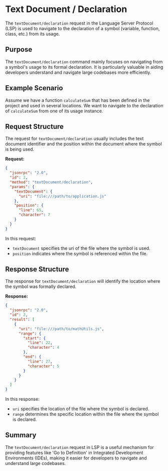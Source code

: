 # Text Document / Declaration

The `textDocument/declaration` request in the Language Server Protocol (LSP) is used to navigate to the declaration of a symbol (variable, function, class, etc.) from its usage.

## Purpose

The `textDocument/declaration` command mainly focuses on navigating from a symbol's usage to its formal declaration. It is particularly valuable in aiding developers understand and navigate large codebases more efficiently.

## Example Scenario

Assume we have a function `calculateSum` that has been defined in the project and used in several locations. We want to navigate to the declaration of `calculateSum` from one of its usage instance.

## Request Structure

The request for `textDocument/declaration` usually includes the text document identifier and the position within the document where the symbol is being used.

**Request:**

```json
{
  "jsonrpc": "2.0",
  "id": 2,
  "method": "textDocument/declaration",
  "params": {
    "textDocument": {
      "uri": "file:///path/to/application.js"
    },
    "position": {
      "line": 65,
      "character": 7
    }
  }
}
```

In this request:
- `textDocument` specifies the uri of the file where the symbol is used.
- `position` indicates where the symbol is referenced within the file.

## Response Structure

The response for `textDocument/declaration` will identify the location where the symbol was formally declared.

**Response:**

```json
{
  "jsonrpc": "2.0",
  "id": 2,
  "result": [
    {
      "uri": "file:///path/to/mathUtils.js",
      "range": {
        "start": {
          "line": 22,
          "character": 4
        },
        "end": {
          "line": 27,
          "character": 5
        }
      }
    }
  ]
}
```

In this response:
- `uri` specifies the location of the file where the symbol is declared.
- `range` determines the specific location within the file where the symbol is declared.

## Summary

The `textDocument/declaration` request in LSP is a useful mechanism for providing features like 'Go to Definition' in Integrated Development Environments (IDEs), making it easier for developers to navigate and understand large codebases.